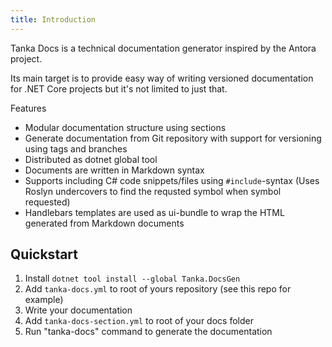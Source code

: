 ```yaml
---
title: Introduction
---
```


Tanka Docs is a technical documentation generator inspired by the Antora project.

Its main target is to provide easy way of writing versioned documentation for
.NET Core projects but it's not limited to just that.

Features

- Modular documentation structure using sections
- Generate documentation from Git repository with support for versioning using tags
  and branches
- Distributed as dotnet global tool
- Documents are written in Markdown syntax
- Supports including C# code snippets/files using `#include`-syntax (Uses Roslyn undercovers
  to find the requsted symbol when symbol requested)
- Handlebars templates are used as ui-bundle to wrap the HTML generated from Markdown documents

## Quickstart

1. Install `dotnet tool install --global Tanka.DocsGen`
2. Add `tanka-docs.yml` to root of yours repository (see this repo for example)
3. Write your documentation
4. Add `tanka-docs-section.yml` to root of your docs folder
5. Run "tanka-docs" command to generate the documentation
